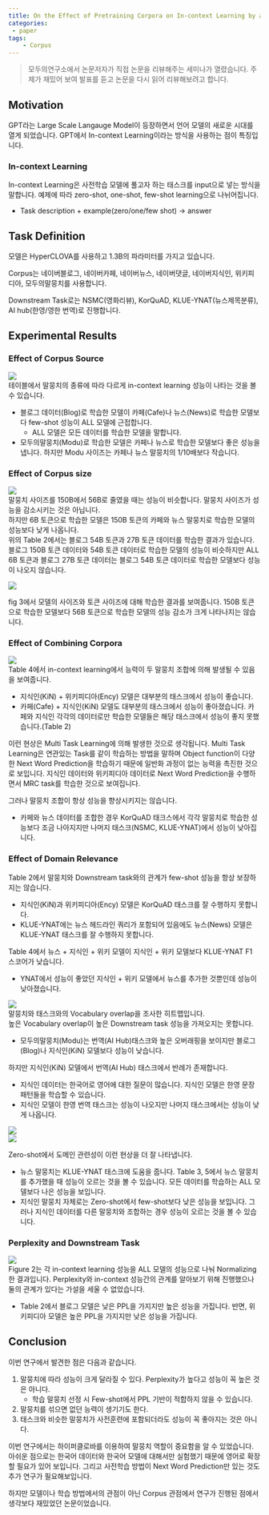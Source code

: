 ```yaml
---
title: On the Effect of Pretraining Corpora on In-context Learning by a LLM
categories:
 - paper
tags:
    - Corpus
---
```


> 모두의연구소에서 논문저자가 직접 논문을 리뷰해주는 세미나가 열렸습니다. 주제가 재밌어 보여 발표를 듣고 논문을 다시 읽어 리뷰해보려고 합니다.

## Motivation
GPT라는 Large Scale Langauge Model이 등장하면서 언어 모델의 새로운 시대를 열게 되었습니다. GPT에서 In-context Learning이라는 방식을 사용하는 점이 특징입니다.

### In-context Learning
In-context Learning은 사전학습 모델에 풀고자 하는 태스크를 input으로 넣는 방식을 말합니다. 예제에 따라 zero-shot, one-shot, few-shot learning으로 나뉘어집니다.
- Task description + example(zero/one/few shot) -> answer

## Task Definition
모델은 HyperCLOVA를 사용하고 1.3B의 파라미터를 가지고 있습니다.  

Corpus는 네이버블로그, 네이버카페, 네이버뉴스, 네이버댓글, 네이버지식인, 위키피디아, 모두의말뭉치를 사용합니다.  

Downstream Task로는 NSMC(영화리뷰), KorQuAD, KLUE-YNAT(뉴스제목분류), AI hub(한영/영한 번역)로 진행합니다.  

## Experimental Results
### Effect of Corpus Source
![](https://drive.google.com/uc?export=view&id=1lkOE5QdbilT_WV80gvNVn-J6-IJLtIoT)  
테이블에서 말뭉치의 종류에 따라 다르게 in-context learning 성능이 나타는 것을 볼 수 있습니다.  
- 블로그 데이터(Blog)로 학습한 모델이 카페(Cafe)나 뉴스(News)로 학습한 모델보다 few-shot 성능이 ALL 모델에 근접합니다.
    - ALL 모델은 모든 데이터를 학습한 모델을 말합니다.
- 모두의말뭉치(Modu)로 학습한 모델은 카페나 뉴스로 학습한 모델보다 좋은 성능을 냅니다. 하지만 Modu 사이즈는 카페나 뉴스 말뭉치의 1/10배보다 작습니다.  

### Effect of Corpus size
![](https://drive.google.com/uc?export=view&id=1SgN5NThYfhdt8z0k4_0veZx7mzvi8uQv)  
말뭉치 사이즈를 150B에서 56B로 줄였을 때는 성능이 비슷합니다. 말뭉치 사이즈가 성능을 감소시키는 것은 아닙니다.  
하지만 6B 토큰으로 학습한 모델은 150B 토큰의 카페와 뉴스 말뭉치로 학습한 모델의 성능보다 낮게 나옵니다.  
위의 Table 2에서는 블로그 54B 토큰과 27B 토큰 데이터를 학습한 결과가 있습니다. 블로그 150B 토큰 데이터와 54B 토큰 데이터로 학습한 모델의 성능이 비슷하지만 ALL 6B 토큰과 블로그 27B 토큰 데이터는 블로그 54B 토큰 데이터로 학습한 모델보다 성능이 나오지 않습니다.

![](https://drive.google.com/uc?export=view&id=1Uh0J72xia1RNygMLZexzuUYdpYirsMmz)  

fig 3에서 모델의 사이즈와 토큰 사이즈에 대해 학습한 결과를 보여줍니다. 
150B 토큰으로 학습한 모델보다 56B 토큰으로 학습한 모델의 성능 감소가 크게 나타나지는 않습니다.  

### Effect of Combining Corpora
![](https://drive.google.com/uc?export=view&id=1lmabxCG-WuuldhZs4NRPmr1oetgdIABI)  
Table 4에서 in-context learning에서 능력이 두 말뭉치 조합에 의해 발생될 수 있음을 보여줍니다.  
- 지식인(KiN) + 위키피디아(Ency) 모델은 대부분의 태스크에서 성능이 좋습니다.
- 카페(Cafe) + 지식인(KiN) 모델도 대부분의 태스크에서 성능이 좋아졌습니다. 카페와 지식인 각각의 데이터로만 학습한 모델들은 해당 태스크에서 성능이 좋지 못했습니다.(Table 2)  

이런 현상은 Multi Task Learning에 의해 발생한 것으로 생각됩니다. Multi Task Learning은 연관있는 Task를 같이 학습하는 방법을 말하며 Object function이 다양한 Next Word Prediction을 학습하기 때문에 일반화 과정이 없는 능력을 촉진한 것으로 보입니다. 지식인 데이터와 위키피디아 데이터로 Next Word Prediction을 수행하면서 MRC task를 학습한 것으로 보여집니다. 

그러나 말뭉치 조합이 항상 성능을 향상시키지는 않습니다.  
- 카페와 뉴스 데이터를 조합한 경우 KorQuAD 태크스에서 각각 말뭉치로 학습한 성능보다 조금 나아지지만 나머지 태스크(NSMC, KLUE-YNAT)에서 성능이 낮아집니다.

### Effect of Domain Relevance
Table 2에서 말뭉치와 Downstream task와의 관계가 few-shot 성능을 항상 보장하지는 않습니다.  
- 지식인(KiN)과 위키피디아(Ency) 모델은 KorQuAD 태스크를 잘 수행하지 못합니다.
- KLUE-YNAT에는 뉴스 헤드라인 쿼리가 포함되어 있음에도 뉴스(News) 모델은 KLUE-YNAT 태스크를 잘 수행하지 못합니다.

Table 4에서 뉴스 + 지식인 + 위키 모델이 지식인 + 위키 모델보다 KLUE-YNAT F1 스코어가 낮습니다.  
- YNAT에서 성능이 좋았던 지식인 + 위키 모델에서 뉴스를 추가한 것뿐인데 성능이 낮아졌습니다.  

![](https://drive.google.com/uc?export=view&id=1EeNiav_njdPKMivohvgnTnGyrvosFUCn)  
말뭉치와 태스크와의 Vocabulary overlap을 조사한 히트맵입니다.  
높은 Vocabulary overlap이 높은 Downstream task 성능을 가져오지는 못합니다.
- 모두의말뭉치(Modu)는 번역(AI Hub)태스크와 높은 오버래핑을 보이지만 블로그(Blog)나 지식인(KiN) 모델보다 성능이 낮습니다.

하지만 지식인(KiN) 모델에서 번역(AI Hub) 태스크에서 반례가 존재합니다.  
- 지식인 데이터는 한국어로 영어에 대한 질문이 많습니다. 지식인 모델은 한영 문장 패턴들을 학습할 수 있습니다.  
- 지식인 모델이 한영 번역 태스크는 성능이 나오지만 나머지 태스크에서는 성능이 낮게 나옵니다.  

![](https://drive.google.com/uc?export=view&id=11aNe9bnSwZhtoYQJuy5hu1hMtqLTQMfs)  
![](https://drive.google.com/uc?export=view&id=1-z_oVEl3f5ubpMoLls8QXcLn1lsGR5D5)  

Zero-shot에서 도메인 관련성이 이런 현상을 더 잘 나타냅니다.  
- 뉴스 말뭉치는 KLUE-YNAT 태스크에 도움을 줍니다. Table 3, 5에서 뉴스 말뭉치를 추가했을 때 성능이 오르는 것을 볼 수 있습니다. 모든 데이터를 학습하는 ALL 모델보다 나은 성능을 보입니다.
- 지식인 말뭉치 자체로는 Zero-shot에서 few-shot보다 낮은 성능을 보입니다. 그러나 지식인 데이터를 다른 말뭉치와 조합하는 경우 성능이 오르는 것을 볼 수 있습니다.  

### Perplexity and Downstream Task
![](https://drive.google.com/uc?export=view&id=1GTFoIPfgqt3nxs86qTdAqUrk8qU8g5iU)  
Figure 2는 각 in-context learning 성능을 ALL 모델의 성능으로 나눠 Normalizing한 결과입니다. Perplexity와 in-context 성능간의 관계를 알아보기 위해 진행했으나 둘의 관계가 있다는 가설을 세울 수 없었습니다.  
- Table 2에서 블로그 모델은 낮은 PPL을 가지지만 높은 성능을 가집니다. 반면, 위키피디아 모델은 높은 PPL을 가지지만 낮은 성능을 가집니다.

## Conclusion
이번 연구에서 발견한 점은 다음과 같습니다.  
1. 말뭉치에 따라 성능이 크게 달라질 수 있다. Perplexity가 높다고 성능이 꼭 높은 것은 아니다.
    - 학습 말뭉치 선정 시 Few-shot에서 PPL 기반이 적합하지 않을 수 있습니다.
2. 말뭉치를 섞으면 없던 능력이 생기기도 한다.
3. 태스크와 비슷한 말뭉치가 사전훈련에 포함되더라도 성능이 꼭 좋아지는 것은 아니다.

이번 연구에서는 하이퍼클로바를 이용하여 말뭉치 역할이 중요함을 알 수 있었습니다. 아쉬운 점으로는 한국어 데이터와 한국어 모델에 대해서만 실험했기 때문에 영어로 확장할 필요가 있어 보입니다. 그리고 사전학습 방법이 Next Word Prediction만 있는 것도 추가 연구가 필요해보입니다. 

하지만 모델이나 학습 방법에서의 관점이 아닌 Corpus 관점에서 연구가 진행된 점에서 생각보다 재밌었던 논문이었습니다. 